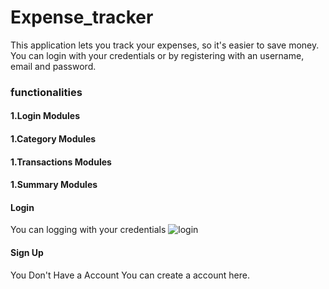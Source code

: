 # Expense_tracker

This application lets you track your expenses, so it's easier to save money.
You can login with your credentials or by registering with an username, email and password.

### functionalities

#### 1.Login Modules

#### 1.Category Modules

#### 1.Transactions Modules

#### 1.Summary Modules

#### Login

You can logging with your credentials
![login](https://user-images.githubusercontent.com/91652767/227122723-8791b18d-68f4-4ee5-999e-3858051b8a2f.png)

#### Sign Up

You Don't Have a Account You can create a account here.
